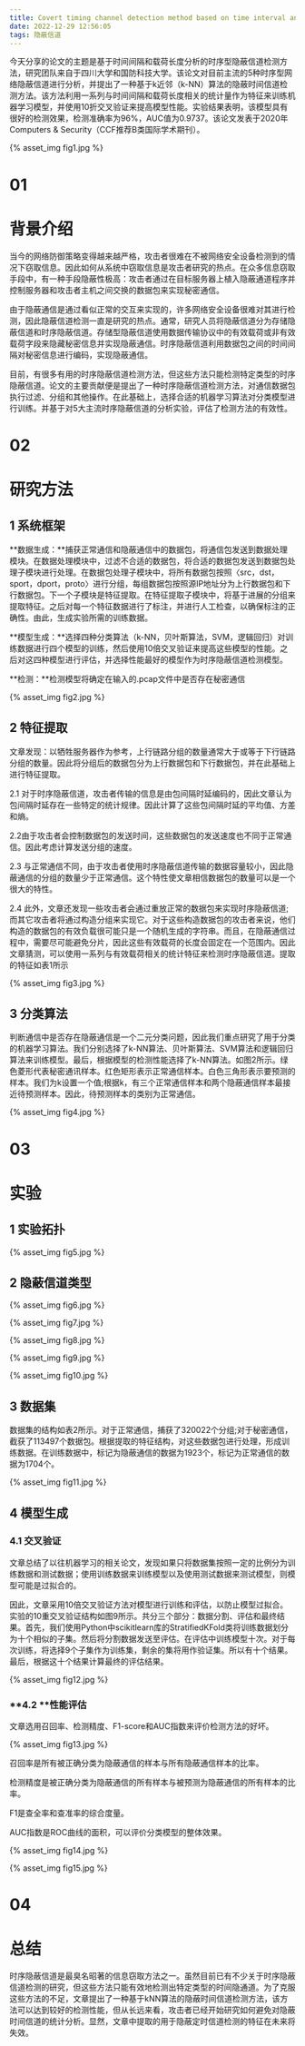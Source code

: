 ```yaml
---
title: Covert timing channel detection method based on time interval and payload length analysis
date: 2022-12-29 12:56:05
tags: 隐蔽信道
---
```


今天分享的论文的主题是基于时间间隔和载荷长度分析的时序型隐蔽信道检测方法，研究团队来自于四川大学和国防科技大学。该论文对目前主流的5种时序型网络隐蔽信道进行分析，并提出了一种基于k近邻（k-NN）算法的隐蔽时间信道检测方法。该方法利用一系列与时间间隔和载荷长度相关的统计量作为特征来训练机器学习模型，并使用10折交叉验证来提高模型性能。实验结果表明，该模型具有很好的检测效果，检测准确率为96%，AUC值为0.9737。该论文发表于2020年Computers & Security（CCF推荐B类国际学术期刊）。

{% asset_img fig1.jpg %}



# **01**

# **背景介绍**

当今的网络防御策略变得越来越严格，攻击者很难在不被网络安全设备检测到的情况下窃取信息。因此如何从系统中窃取信息是攻击者研究的热点。在众多信息窃取手段中，有一种手段隐蔽性极高：攻击者通过在目标服务器上植入隐蔽通道程序并控制服务器和攻击者主机之间交换的数据包来实现秘密通信。



由于隐蔽通信是通过看似正常的交互来实现的，许多网络安全设备很难对其进行检测，因此隐蔽信道检测一直是研究的热点。通常，研究人员将隐蔽信道分为存储隐蔽信道和时序隐蔽信道。存储型隐蔽信道使用数据传输协议中的有效载荷或非有效载荷字段来隐藏秘密信息并实现隐蔽通信。时序隐蔽信道利用数据包之间的时间间隔对秘密信息进行编码，实现隐蔽通信。



目前，有很多有用的时序隐蔽信道检测方法，但这些方法只能检测特定类型的时序隐蔽信道。论文的主要贡献便是提出了一种时序隐蔽信道检测方法，对通信数据包执行过滤、分组和其他操作。在此基础上，选择合适的机器学习算法对分类模型进行训练。并基于对5大主流时序隐蔽信道的分析实验，评估了检测方法的有效性。



# **02**

# **研究方法**



## **1** **系统框架**

**数据生成：**捕获正常通信和隐蔽通信中的数据包，将通信包发送到数据处理模块。在数据处理模块中，过滤不合适的数据包，将合适的数据包发送到数据包处理子模块进行处理。在数据包处理子模块中，将所有数据包按照〈src，dst，sport，dport，proto〉进行分组，每组数据包按照源IP地址分为上行数据包和下行数据包。下一个子模块是特征提取。在特征提取子模块中，将基于进展的分组来提取特征。之后对每一个特征数据进行了标注，并进行人工检查，以确保标注的正确性。由此，生成实验所需的训练数据。



**模型生成：**选择四种分类算法（k-NN，贝叶斯算法，SVM，逻辑回归）对训练数据进行四个模型的训练，然后使用10倍交叉验证来提高这些模型的性能。之后对这四种模型进行评估，并选择性能最好的模型作为时序隐蔽信道检测模型。



**检测：**检测模型将确定在输入的.pcap文件中是否存在秘密通信



{% asset_img fig2.jpg %}



## **2** **特征提取**



文章发现：以牺牲服务器作为参考，上行链路分组的数量通常大于或等于下行链路分组的数量。因此将分组后的数据包分为上行数据包和下行数据包，并在此基础上进行特征提取。



2.1 对于时序隐蔽信道，攻击者传输的信息是由包间隔时延编码的，因此文章认为包间隔时延存在一些特定的统计规律。因此计算了这些包间隔时延的平均值、方差和熵。

2.2由于攻击者会控制数据包的发送时间，这些数据包的发送速度也不同于正常通信。因此考虑计算发送分组的速度。

2.3 与正常通信不同，由于攻击者使用时序隐蔽信道传输的数据容量较小，因此隐蔽通信的分组的数量少于正常通信。这个特性使文章相信数据包的数量可以是一个很大的特性。

2.4 此外，文章还发现一些攻击者会通过重放正常的数据包来实现时序隐蔽信道;而其它攻击者将通过构造分组来实现它。对于这些构造数据包的攻击者来说，他们构造的数据包的有效负载很可能只是一个随机生成的字符串。而且，在隐蔽通信过程中，需要尽可能避免分片，因此这些有效载荷的长度会固定在一个范围内。因此文章猜测，可以使用一系列与有效载荷相关的统计特征来检测时序隐蔽信道。提取的特征如表1所示

{% asset_img fig3.jpg %}





## **3** **分类算法**

判断通信中是否存在隐蔽通信是一个二元分类问题，因此我们重点研究了用于分类的机器学习算法。我们分别选择了k-NN算法、贝叶斯算法、SVM算法和逻辑回归算法来训练模型。最后，根据模型的检测性能选择了k-NN算法。如图2所示。绿色菱形代表秘密通讯样本。红色矩形表示正常通信样本。白色三角形表示要预测的样本。我们为k设置一个值;根据k，有三个正常通信样本和两个隐蔽通信样本最接近待预测样本。因此，待预测样本的类别为正常通信。

{% asset_img fig4.jpg %}



# **03**

# **实验**

## **1** **实验拓扑**

{% asset_img fig5.jpg %}



## **2** **隐蔽信道类型**

{% asset_img fig6.jpg %}

{% asset_img fig7.jpg %}

{% asset_img fig8.jpg %}

{% asset_img fig9.jpg %}

{% asset_img fig10.jpg %}

## **3** **数据集**

数据集的结构如表2所示。对于正常通信，捕获了320022个分组;对于秘密通信，截获了113497个数据包。根据提取的特征结构，对这些数据包进行处理，形成训练数据。在训练数据中，标记为隐蔽通信的数据为1923个，标记为正常通信的数据为1704个。

{% asset_img fig11.jpg %}



## **4** **模型生成**



### **4.1 交叉验证**

文章总结了以往机器学习的相关论文，发现如果只将数据集按照一定的比例分为训练数据和测试数据；使用训练数据来训练模型以及使用测试数据来测试模型，则模型可能是过拟合的。

因此，文章采用10倍交叉验证方法对模型进行训练和评估，以防止模型过拟合。实验的10重交叉验证结构如图9所示。共分三个部分：数据分割、评估和最终结果。首先，我们使用Python中scikitlearn库的StratifiedKFold类将训练数据划分为十个相似的子集。然后将分割数据发送至评估。在评估中训练模型十次。对于每次训练，将选择9个子集作为训练集，剩余的集将用作验证集。所以有十个结果。最后，根据这十个结果计算最终的评估结果。

{% asset_img fig12.jpg %}



### **4.2 **性能评估

文章选用召回率、检测精度、F1-score和AUC指数来评价检测方法的好坏。

{% asset_img fig13.jpg %}

召回率是所有被正确分类为隐蔽通信的样本与所有隐蔽通信样本的比率。

检测精度是被正确分类为隐蔽通信的所有样本与被预测为隐蔽通信的所有样本的比率。

F1是查全率和查准率的综合度量。

AUC指数是ROC曲线的面积，可以评价分类模型的整体效果。

{% asset_img fig14.jpg %}

{% asset_img fig15.jpg %}

# **04**

# **总结**

时序隐蔽信道是最臭名昭著的信息窃取方法之一。虽然目前已有不少关于时序隐蔽信道检测的研究，但这些方法只能有效地检测出特定类型的时间隐通道。为了克服这些方法的不足，文章提出了一种基于kNN算法的隐蔽时间信道检测方法，该方法可以达到较好的检测性能，但从长远来看，攻击者已经开始研究如何避免对隐蔽时间信道的统计分析。显然，文章中提取的用于隐蔽定时信道检测的特征在未来将失效。
